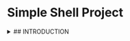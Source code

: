 # Simple Shell Project

<details>
<summary> ## INTRODUCTION </summary>

This project is intended to create a simplified version of the linux shell. This simplified version (hsh) must contain the same functions as the original version (sh). A shell is a command-line interpreter that provides a command line user interface.
</details>
